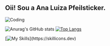 ## Oii! Sou a Ana Luiza Pfeilsticker.

  <img align="center" alt="Coding" src="https://i.pinimg.com/originals/72/e9/c3/72e9c33f3327bfb2485c80b3188e41fb.gif">



  ![Anurag's GitHub stats](https://github-readme-stats.vercel.app/api?username=ana-pfeilsticker&show_icons=true&card_width=600px&theme=tokyonight)
  [![Top Langs](https://github-readme-stats.vercel.app/api/top-langs/?username=ana-pfeilsticker)](https://github.com/anuraghazra/github-readme-stats)

[![My Skills](https://skillicons.dev/icons?i=react,vue,ts,html,css,mysql,c,nodejs,py,)](https://skillicons.dev)
  


